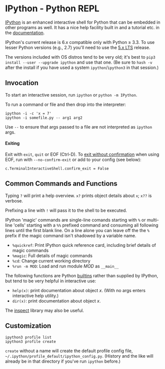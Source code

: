 IPython - Python REPL
=====================

[IPython] is an enhanced interactive shell for Python that can be
embedded in other programs as well. It has a nice help facility
built in and a tutorial etc. in the [documentation].

IPython's current release is 6.x compatible only with Python ≥ 3.3.
To use lesser Python versions (e.g., 2.7) you'll need to use the
[5.x LTS] release.

The versions included with OS distros tend to be very old; it's best
to `pip3 install --user --upgrade ipython` and use that one. (Be sure
to `hash -v` after the install if you have used a system
`ipython`/`ipython3` in that session.)


Invocation
----------

To start an interactive session, run `ipython` or `python -m IPython`.

To run a command or file and then drop into the interpreter:

    ipython -i -c 'x = 7'
    ipython -i somefile.py -- arg1 arg2

Use `--` to ensure that args passed to a file are not interpreted
as `ipython` args.

#### Exiting

Exit with `exit`, `quit` or EOF (Ctrl-D). To [exit without
confirmation][SO-ipexit] when using EOF, run with `--no-confirm-exit`
or add to your config (see below):

    c.TerminalInteractiveShell.confirm_exit = False


Common Commands and Functions
-----------------------------

Typing `?` will print a help overview. `x?` prints object details
about `x`; `x??` is verbose.

Prefixing a line with `!` will pass it to the shell to be executed.

IPython 'magic' commands are single-line comands starting with `%`
or multi-line 'cells' starting with a `%%` prefixed command and
consuming all following lines until the first blank line. On a line
alone you can leave off the the `%` prefix if the magic command
isn't shadowed by a variable name.

* `%quickref`: Print IPython quick reference card,
  including brief details of magic commands
* `%magic`: Full details of magic commands
* `%cd`: Change current working directory
* `%run -m MOD`: Load and run module _MOD_ as `__main__`

The following functions are Python [builtins] rather than supplied by
IPython, but tend to be very helpful in interactive use:

* `help(x)`: print documentation about object _x_.
  (With no args enters interactive help utility.)
* `dir(x)`: print documentation about object _x_.

The [inspect] library may also be useful.


Customization
-------------

    ipython3 profile list
    ipython3 profile create

`create` without a name will create the default profile config file,
`~/.ipython/profile_default/ipython_config.py`. (History and the like
will already be in that directory if you've run `ipython` before.)


[5.x LTS]: https://ipython.readthedocs.io/en/5.x/
[IPython]: http://ipython.org/
[SO-ipexit]: https://stackoverflow.com/q/7438112/107294
[builtins]: https://docs.python.org/3/library/functions.html
[documentation]: http://ipython.readthedocs.io/en/stable/
[inspect]: https://docs.python.org/3/library/inspect.html
